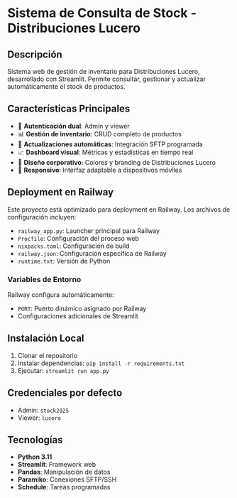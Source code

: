# Sistema de Consulta de Stock - Distribuciones Lucero

## Descripción
Sistema web de gestión de inventario para Distribuciones Lucero, desarrollado con Streamlit. Permite consultar, gestionar y actualizar automáticamente el stock de productos.

## Características Principales
- 🔐 **Autenticación dual**: Admin y viewer
- 📊 **Gestión de inventario**: CRUD completo de productos
- 🔄 **Actualizaciones automáticas**: Integración SFTP programada
- 📈 **Dashboard visual**: Métricas y estadísticas en tiempo real
- 🎨 **Diseño corporativo**: Colores y branding de Distribuciones Lucero
- 📱 **Responsivo**: Interfaz adaptable a dispositivos móviles

## Deployment en Railway

Este proyecto está optimizado para deployment en Railway. Los archivos de configuración incluyen:

- `railway_app.py`: Launcher principal para Railway
- `Procfile`: Configuración del proceso web
- `nixpacks.toml`: Configuración de build
- `railway.json`: Configuración específica de Railway
- `runtime.txt`: Versión de Python

### Variables de Entorno
Railway configura automáticamente:
- `PORT`: Puerto dinámico asignado por Railway
- Configuraciones adicionales de Streamlit

## Instalación Local

1. Clonar el repositorio
2. Instalar dependencias: `pip install -r requirements.txt`
3. Ejecutar: `streamlit run app.py`

## Credenciales por defecto
- Admin: `stock2025`
- Viewer: `lucero`

## Tecnologías
- **Python 3.11**
- **Streamlit**: Framework web
- **Pandas**: Manipulación de datos
- **Paramiko**: Conexiones SFTP/SSH
- **Schedule**: Tareas programadas